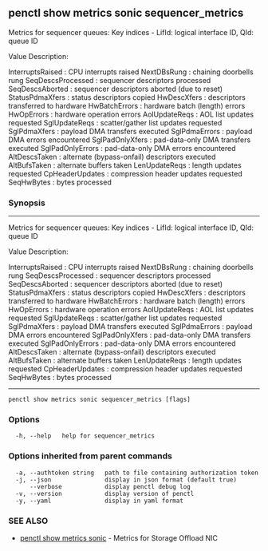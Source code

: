 ## penctl show metrics sonic sequencer_metrics

Metrics for sequencer queues:
 Key indices - LifId: logical interface ID, QId: queue ID


Value Description:


InterruptsRaised	: CPU interrupts raised
NextDBsRung	: chaining doorbells rung
SeqDescsProcessed	: sequencer descriptors processed
SeqDescsAborted	: sequencer descriptors aborted (due to reset)
StatusPdmaXfers	: status descriptors copied
HwDescXfers	: descriptors transferred to hardware
HwBatchErrors	: hardware batch (length) errors
HwOpErrors	: hardware operation errors
AolUpdateReqs	: AOL list updates requested
SglUpdateReqs	: scatter/gather list updates requested
SglPdmaXfers	: payload DMA transfers executed
SglPdmaErrors	: payload DMA errors encountered
SglPadOnlyXfers	: pad-data-only DMA transfers executed
SglPadOnlyErrors	: pad-data-only DMA errors encountered
AltDescsTaken	: alternate (bypass-onfail) descriptors executed
AltBufsTaken	: alternate buffers taken
LenUpdateReqs	: length updates requested
CpHeaderUpdates	: compression header updates requested
SeqHwBytes	: bytes processed


### Synopsis



---------------------------------
 Metrics for sequencer queues:
 Key indices - LifId: logical interface ID, QId: queue ID


Value Description:


InterruptsRaised	: CPU interrupts raised
NextDBsRung	: chaining doorbells rung
SeqDescsProcessed	: sequencer descriptors processed
SeqDescsAborted	: sequencer descriptors aborted (due to reset)
StatusPdmaXfers	: status descriptors copied
HwDescXfers	: descriptors transferred to hardware
HwBatchErrors	: hardware batch (length) errors
HwOpErrors	: hardware operation errors
AolUpdateReqs	: AOL list updates requested
SglUpdateReqs	: scatter/gather list updates requested
SglPdmaXfers	: payload DMA transfers executed
SglPdmaErrors	: payload DMA errors encountered
SglPadOnlyXfers	: pad-data-only DMA transfers executed
SglPadOnlyErrors	: pad-data-only DMA errors encountered
AltDescsTaken	: alternate (bypass-onfail) descriptors executed
AltBufsTaken	: alternate buffers taken
LenUpdateReqs	: length updates requested
CpHeaderUpdates	: compression header updates requested
SeqHwBytes	: bytes processed

---------------------------------


```
penctl show metrics sonic sequencer_metrics [flags]
```

### Options

```
  -h, --help   help for sequencer_metrics
```

### Options inherited from parent commands

```
  -a, --authtoken string   path to file containing authorization token
  -j, --json               display in json format (default true)
      --verbose            display penctl debug log
  -v, --version            display version of penctl
  -y, --yaml               display in yaml format
```

### SEE ALSO
* [penctl show metrics sonic](penctl_show_metrics_sonic.md)	 - Metrics for Storage Offload NIC

